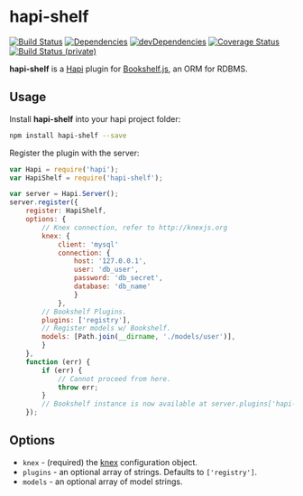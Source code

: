 # hapi-shelf

[![Build Status](https://travis-ci.org/peteut/hapi-bookshelf.svg)](
https://travis-ci.org/peteut/hapi-bookshelf)
[![Dependencies](https://david-dm.org/peteut/hapi-bookshelf.svg)](
https://david-dm.org/peteut/hapi-bookshelf)
[![devDependencies](https://david-dm.org/peteut/hapi-bookshelf/dev-status.svg)](
https://david-dm.org/peteut/hapi-bookshelf)
[![Coverage Status](https://img.shields.io/coveralls/peteut/hapi-bookshelf.svg)](
https://coveralls.io/r/peteut/hapi-bookshelf?branch=master)
[![Build Status (private)](https://oberon.unibe.ch:443/jenkins/job/hapi-bookshelf/badge/icon)](
https://oberon.unibe.ch:443/jenkins/job/hapi-bookshelf/)

**hapi-shelf** is a [Hapi](http://hapijs.com) plugin for [Bookshelf.js](
http://bookshelfjs.org), an ORM for RDBMS.

## Usage

Install **hapi-shelf** into your hapi project folder:

```bash
npm install hapi-shelf --save
```

Register the plugin with the server:

```javascript
var Hapi = require('hapi');
var HapiShelf = require('hapi-shelf');

var server = Hapi.Server();
server.register({
	register: HapiShelf,
	options: {
		// Knex connection, refer to http://knexjs.org
		knex: {
			client: 'mysql'
			connection: {
				host: '127.0.0.1',
				user: 'db_user',
				password: 'db_secret',
				database: 'db_name'
				}
			},
		// Bookshelf Plugins.
		plugins: ['registry'],
		// Register models w/ Bookshelf.
		models: [Path.join(__dirname, './models/user')],
		}
	},
	function (err) {
		if (err) {
			// Cannot proceed from here.
			throw err;
		}
		// Bookshelf instance is now available at server.plugins['hapi-shelf'].
	});
```

## Options

* `knex` - (required) the [knex](http://knexjs.org) configuration object.
* `plugins` - an optional array of strings. Defaults to `['registry']`.
* `models` - an optional array of model strings.
